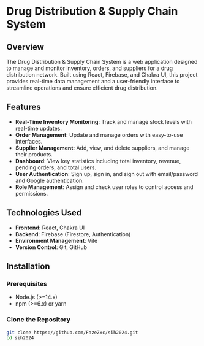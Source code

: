 # Drug Distribution & Supply Chain System

## Overview

The Drug Distribution & Supply Chain System is a web application designed to manage and monitor inventory, orders, and suppliers for a drug distribution network. Built using React, Firebase, and Chakra UI, this project provides real-time data management and a user-friendly interface to streamline operations and ensure efficient drug distribution.

## Features

- **Real-Time Inventory Monitoring**: Track and manage stock levels with real-time updates.
- **Order Management**: Update and manage orders with easy-to-use interfaces.
- **Supplier Management**: Add, view, and delete suppliers, and manage their products.
- **Dashboard**: View key statistics including total inventory, revenue, pending orders, and total users.
- **User Authentication**: Sign up, sign in, and sign out with email/password and Google authentication.
- **Role Management**: Assign and check user roles to control access and permissions.

## Technologies Used

- **Frontend**: React, Chakra UI
- **Backend**: Firebase (Firestore, Authentication)
- **Environment Management**: Vite
- **Version Control**: Git, GitHub

## Installation

### Prerequisites

- Node.js (>=14.x)
- npm (>=6.x) or yarn

### Clone the Repository

```bash
git clone https://github.com/FazeZxc/sih2024.git
cd sih2024
